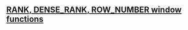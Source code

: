 
## [**RANK**, **DENSE_RANK**, **ROW_NUMBER window functions**](https://codingsight.com/similarities-and-differences-among-rank-dense_rank-and-row_number-functions/)

